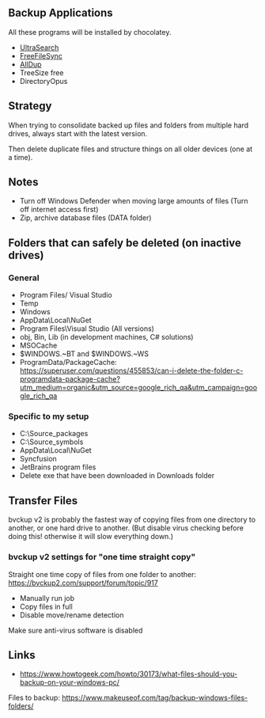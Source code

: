 
## Backup Applications

All these programs will be installed by chocolatey.

- [UltraSearch](https://www.jam-software.com/ultrasearch/)
- [FreeFileSync](https://freefilesync.org/)
- [AllDup](http://www.alldup.de/alldup_help/alldup.php)
- TreeSize free
- DirectoryOpus

## Strategy

When trying to consolidate backed up files and folders from multiple hard drives, always start with the latest version.

Then delete duplicate files and structure things on all older devices (one at a time).

## Notes

- Turn off Windows Defender when moving large amounts of files (Turn off internet access first)
- Zip, archive database files (DATA folder)

## Folders that can safely be deleted (on inactive drives)

### General

- Program Files/ Visual Studio
- Temp
- Windows
- AppData\Local\NuGet
- Program Files\Visual Studio (All versions)
- obj, Bin, Lib (in development machines, C# solutions)
- MSOCache
- $WINDOWS.~BT and $WINDOWS.~WS
- ProgramData/PackageCache: https://superuser.com/questions/455853/can-i-delete-the-folder-c-programdata-package-cache?utm_medium=organic&utm_source=google_rich_qa&utm_campaign=google_rich_qa

### Specific to my setup

- C:\Source\_packages
- C:\Source\_symbols
- AppData\Local\NuGet
- Syncfusion
- JetBrains program files
- Delete exe that have been downloaded in Downloads folder

## Transfer Files

bvckup v2 is probably the fastest way of copying files from one directory to another, or one hard drive to another. (But disable virus checking before doing this! otherwise it will slow everything down.)


### bvckup v2 settings for "one time straight copy"

Straight one time copy of files from one folder to another: https://bvckup2.com/support/forum/topic/917

- Manually run job
- Copy files in full
- Disable move/rename detection

Make sure anti-virus software is disabled

## Links

- https://www.howtogeek.com/howto/30173/what-files-should-you-backup-on-your-windows-pc/

Files to backup: https://www.makeuseof.com/tag/backup-windows-files-folders/